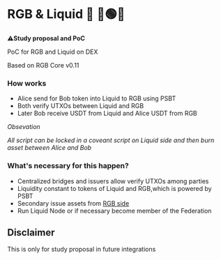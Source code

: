 # RGB & Liquid 🌊 🔴🟢🔵

⚠️**Study proposal and PoC**

PoC for RGB and Liquid on DEX

Based on RGB Core v0.11

### How works

- Alice send for Bob token into Liquid to RGB using PSBT
- Both verify UTXOs between Liquid and RGB
- Later Bob receive USDT from Liquid and Alice USDT from RGB

*Obsevation*

*All script can be locked in a coveant script on Liquid side and then burn asset between Alice and Bob*

### What's necessary for this happen?

 - Centralized bridges and issuers allow verify UTXOs among parties
 - Liquidity constant to tokens of Liquid and RGB,which is powered by PSBT
 - Secondary issue assets from [RGB side](htps://github.com/RGB-WG/rgb-schemata/issues/20)
 - Run Liquid Node or if necessary become member of the Federation

## Disclaimer

This is only for study proposal in future integrations
